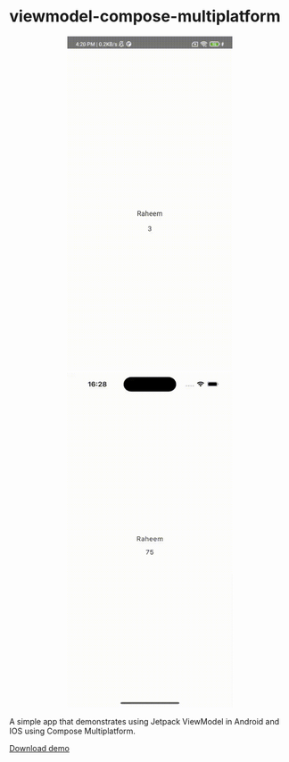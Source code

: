 # viewmodel-compose-multiplatform

<p align="center">
  <img width="296" height="600" src="https://github.com/raheemadamboev/viewmodel-compose-multiplatform/blob/main/banner_android.gif" />
  <img width="296" height="600" src="https://github.com/raheemadamboev/viewmodel-compose-multiplatform/blob/main/banner_ios.gif" />
</p>

A simple app that demonstrates using Jetpack ViewModel in Android and IOS using Compose Multiplatform.

[Download demo](https://github.com/raheemadamboev/viewmodel-compose-multiplatform/blob/main/app-debug.apk)
